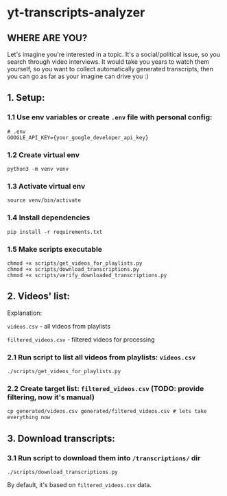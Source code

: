 # yt-transcripts-analyzer

## WHERE ARE YOU?
Let's imagine you're interested in a topic. It's a social/political issue, so you search through video interviews. 
It would take you years to watch them yourself, so you want to collect automatically generated transcripts,
then you can go as far as your imagine can drive you :)

## 1. Setup:

### 1.1 Use env variables or create `.env` file with personal config:
```properties
# .env
GOOGLE_API_KEY={your_google_developer_api_key}
```

### 1.2 Create virtual env
```shell
python3 -m venv venv
```

### 1.3 Activate virtual env
```shell
source venv/bin/activate
```

### 1.4 Install dependencies
```shell
pip install -r requirements.txt
```

### 1.5 Make scripts executable
```shell
chmod +x scripts/get_videos_for_playlists.py
chmod +x scripts/download_transcriptions.py
chmod +x scripts/verify_downloaded_transcriptions.py
```

## 2. Videos' list:

Explanation:

`videos.csv` - all videos from playlists

`filtered_videos.csv` - filtered videos for processing

### 2.1 Run script to list all videos from playlists: `videos.csv`
```shell
./scripts/get_videos_for_playlists.py
```

### 2.2 Create target list: `filtered_videos.csv` (TODO: provide filtering, now it's manual)
```shell
cp generated/videos.csv generated/filtered_videos.csv # lets take everything now
```

## 3. Download transcripts:

### 3.1 Run script to download them into `/transcriptions/` dir
```shell
./scripts/download_transcriptions.py
```
By default, it's based on `filtered_videos.csv` data.


